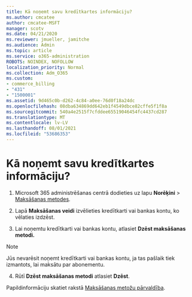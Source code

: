 ```yaml
---
title: Kā noņemt savu kredītkartes informāciju?
ms.author: cmcatee
author: cmcatee-MSFT
manager: scotv
ms.date: 04/21/2020
ms.reviewer: jmueller, jamitche
ms.audience: Admin
ms.topic: article
ms.service: o365-administration
ROBOTS: NOINDEX, NOFOLLOW
localization_priority: Normal
ms.collection: Adm_O365
ms.custom:
- commerce_billing
- "431"
- "1500001"
ms.assetid: 9d465c0b-d262-4c84-a0ee-76d0f18a24dc
ms.openlocfilehash: 08dba634869dd642eb1f4549dbce82cffe5f1f8a
ms.sourcegitcommit: 540a4e2515f7cfddee65519046454fc4437cd287
ms.translationtype: MT
ms.contentlocale: lv-LV
ms.lasthandoff: 08/01/2021
ms.locfileid: "53686353"
---
```

# <a name="how-do-i-remove-my-credit-card-information"></a>Kā noņemt savu kredītkartes informāciju?

1. Microsoft 365 administrēšanas centrā dodieties uz lapu **Norēķini** \> [Maksāšanas metodes](https://go.microsoft.com/fwlink/p/?linkid=2018806).

2. Lapā **Maksāšanas veidi** izvēlieties kredītkarti vai bankas kontu, ko vēlaties izdzēst.

3. Lai noņemtu kredītkarti vai bankas kontu, atlasiet **Dzēst maksāšanas metodi.**

> [!NOTE]
> Jūs nevarēsit noņemt kredītkarti vai bankas kontu, ja tas pašlaik tiek izmantots, lai maksātu par abonementu.

4. Rūtī **Dzēst maksāšanas metodi** atlasiet **Dzēst**.

Papildinformāciju skatiet rakstā [Maksāšanas metožu pārvaldība](/microsoft-365/commerce/billing-and-payments/manage-payment-methods).